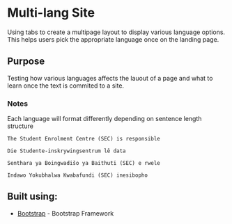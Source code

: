 # Multi-lang Site

Using tabs to create a multipage layout to display various language options. This helps users pick the appropriate language once on the landing page.

## Purpose

Testing how various languages affects the lauout of a page and what to learn once the text is commited to a site.

### Notes

Each language will format differently depending on sentence length structure

```
The Student Enrolment Centre (SEC) is responsible
```
```
Die Studente-inskrywingsentrum lê data
```

```
Senthara ya Boingwadišo ya Baithuti (SEC) e rwele
```

```
Indawo Yokubhalwa Kwabafundi (SEC) inesibopho
```

## Built using:

* [Bootstrap](https://getbootstrap.com/getting-started/) - Bootstrap Framework
